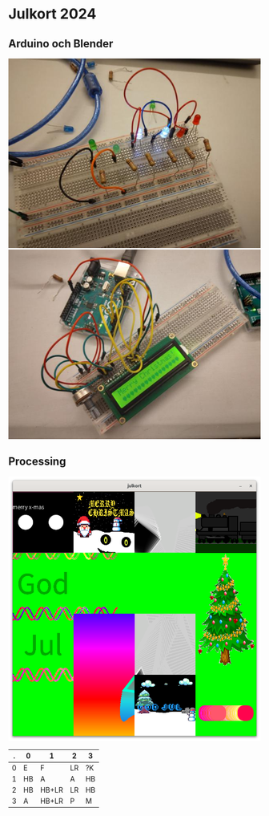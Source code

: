 # Julkort 2024

## Arduino och Blender

![Arduino julkort machine 1](arduino_julkort_1.jpg)
![Arduino julkort machine 2](arduino_julkort_2.jpg)

## Processing

![Julkort 2024](julkort.png)

.  |0  |1    |2  |3
---|---|-----|---|---
0  |E  |F    |LR |?K
1  |HB |A    |A  |HB
2  |HB |HB+LR|LR|HB
3  |A  |HB+LR|P  |M
